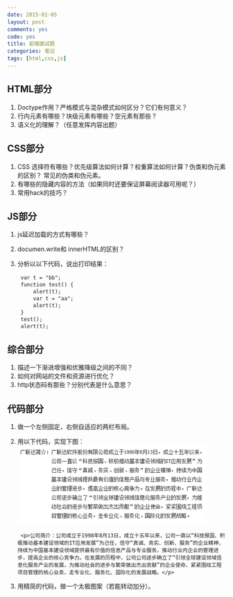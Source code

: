 ```yaml
---
date: 2015-01-05
layout: post
comments: yes
code: yes
title: 前端面试题
categories: 笔记
tags: [html,css,js]
---
```


## HTML部分

1. Doctype作用？严格模式与混杂模式如何区分？它们有何意义？  
2. 行内元素有哪些？块级元素有哪些？空元素有那些？  
3. 语义化的理解？（任意发挥内容出题）  

## CSS部分

1. CSS 选择符有哪些？优先级算法如何计算？权重算法如何计算？伪类和伪元素的区别？ 常见的伪类和伪元素。 
2. 有哪些的隐藏内容的方法（如果同时还要保证屏幕阅读器可用呢？）  
3. 常用hack的技巧？  

## JS部分

1. js延迟加载的方式有哪些？  
2. documen.write和 innerHTML的区别？  
3. 分析以以下代码，说出打印结果：  

        var t = "bb"; 
        function test() { 
            alert(t); 
            var t = "aa"; 
            alert(t); 
        }
        test();
        alert(t);

## 综合部分
  
1. 描述一下渐进增强和优雅降级之间的不同？  
2. 如何对网站的文件和资源进行优化？  
3. http状态码有那些？分别代表是什么意思？  

## 代码部分
  
1. 做一个左侧固定，右侧自适应的两栏布局。  
2. 用以下代码，实现下图：
[![公司简介](/uploads/2015/01/20150106145507.png)](/uploads/2015/01/20150106145507.png)

        <p>公司简介：公司成立于1998年8月13日，成立十五年以来，公司一直以“科技报国、积极推动基本建设领域的IT应用发展”为己任，信守“真诚、务实、创新、服务”的企业精神，持续为中国基本建设领域提供最有价值的信息产品与专业服务，推动行业内企业的管理进步，提高企业的核心竞争力。在发展的历程中，公司公司逐步确立了“引领全球建设领域信息化服务产业的发展，为推动社会的进步与繁荣做出杰出贡献”的企业使命，紧紧围绕工程项目管理的核心业务，走专业化、服务化、国际化的发展战略。</p>

2. 用精简的代码，做一个太极图案（若能转动加分）。